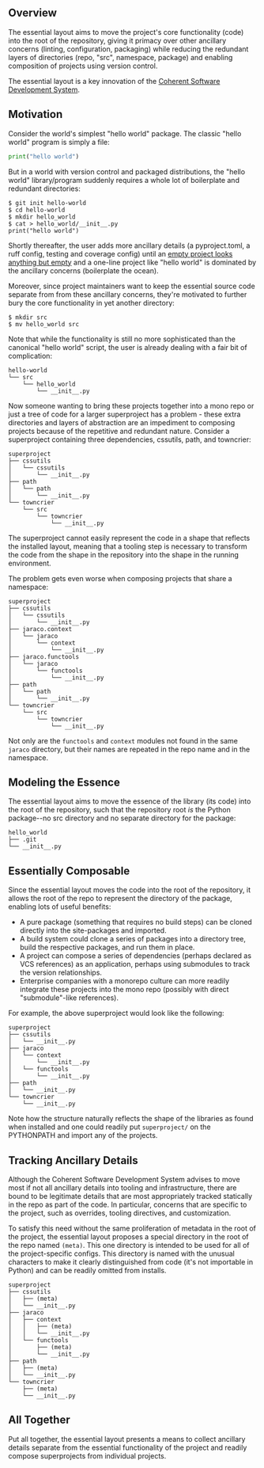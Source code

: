 ## Overview

The essential layout aims to move the project's core functionality (code) into the root of the repository, giving it primacy over other ancillary concerns (linting, configuration, packaging) while reducing the redundant layers of directories (repo, "src", namespace, package) and enabling composition of projects using version control.

The essential layout is a key innovation of the [Coherent Software Development System](README.md).


## Motivation

Consider the world's simplest "hello world" package. The classic "hello world" program is simply a file:

```python
print("hello world")
```

But in a world with version control and packaged distributions, the "hello world" library/program suddenly requires a whole lot of boilerplate and redundant directories:

```shell
$ git init hello-world
$ cd hello-world
$ mkdir hello_world
$ cat > hello_world/__init__.py
print("hello world")
```

Shortly thereafter, the user adds more ancillary details (a pyproject.toml, a ruff config, testing and coverage config) until an [empty project looks anything but empty](https://github.com/jaraco/skeleton/) and a one-line project like "hello world" is dominated by the ancillary concerns (boilerplate the ocean).

Moreover, since project maintainers want to keep the essential source code separate from from these ancillary concerns, they're motivated to further bury the core functionality in yet another directory:

```shell
$ mkdir src
$ mv hello_world src
```

Note that while the functionality is still no more sophisticated than the canonical "hello world" script, the user is already dealing with a fair bit of complication:

```
hello-world
└── src
    └── hello_world
        └── __init__.py
```

Now someone wanting to bring these projects together into a mono repo or just a tree of code for a larger superproject has a problem - these extra directories and layers of abstraction are an impediment to composing projects because of the repetitive and redundant nature. Consider a superproject containing three dependencies, cssutils, path, and towncrier:

```
superproject
├── cssutils
│   └── cssutils
│       └── __init__.py
├── path
│   └── path
│       └── __init__.py
└── towncrier
    └── src
        └── towncrier
            └── __init__.py
```

The superproject cannot easily represent the code in a shape that reflects the installed layout, meaning that a tooling step is necessary to transform the code from the shape in the repository into the shape in the running environment.

The problem gets even worse when composing projects that share a namespace:

```
superproject
├── cssutils
│   └── cssutils
│       └── __init__.py
├── jaraco.context
│   └── jaraco
│       └── context
│           └── __init__.py
├── jaraco.functools
│   └── jaraco
│       └── functools
│           └── __init__.py
├── path
│   └── path
│       └── __init__.py
└── towncrier
    └── src
        └── towncrier
            └── __init__.py
```

Not only are the `functools` and `context` modules not found in the same `jaraco` directory, but their names are repeated in the repo name and in the namespace.


## Modeling the Essence

The essential layout aims to move the essence of the library (its code) into the root of the repository, such that the repository root _is_ the Python package--no src directory and no separate directory for the package:

```
hello_world
├── .git
└── __init__.py
```

## Essentially Composable

Since the essential layout moves the code into the root of the repository, it allows the root of the repo to represent the directory of the package, enabling lots of useful benefits:

- A pure package (something that requires no build steps) can be cloned directly into the site-packages and imported.
- A build system could clone a series of packages into a directory tree, build the respective packages, and run them in place.
- A project can compose a series of dependencies (perhaps declared as VCS references) as an application, perhaps using submodules to track the version relationships.
- Enterprise companies with a monorepo culture can more readily integrate these projects into the mono repo (possibly with direct "submodule"-like references).

For example, the above superproject would look like the following:

```
superproject
├── cssutils
│   └── __init__.py
├── jaraco
│   └── context
│       └── __init__.py
│   └── functools
│       └── __init__.py
├── path
│   └── __init__.py
└── towncrier
    └── __init__.py
```

Note how the structure naturally reflects the shape of the libraries as found when installed and one could readily put `superproject/` on the PYTHONPATH and import any of the projects.


## Tracking Ancillary Details

Although the Coherent Software Development System advises to move most if not all ancillary details into tooling and infrastructure, there are bound to be legitimate details that are most appropriately tracked statically in the repo as part of the code. In particular, concerns that are specific to the project, such as overrides, tooling directives, and customization.

To satisfy this need without the same proliferation of metadata in the root of the project, the essential layout proposes a special directory in the root of the repo named `(meta)`. This one directory is intended to be used for all of the project-specific configs. This directory is named with the unusual characters to make it clearly distinguished from code (it's not importable in Python) and can be readily omitted from installs.

```
superproject
├── cssutils
│   ├── (meta)
│   └── __init__.py
├── jaraco
│   ├── context
│   │   ├── (meta)
│   │   └── __init__.py
│   └── functools
│       ├── (meta)
│       └── __init__.py
├── path
│   ├── (meta)
│   └── __init__.py
└── towncrier
    ├── (meta)
    └── __init__.py
```


## All Together

Put all together, the essential layout presents a means to collect ancillary details separate from the essential functionality of the project and readily compose superprojects from individual projects.
